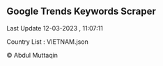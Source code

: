 

## Google Trends Keywords Scraper 
 
Last Update 12-03-2023 , 11:07:11

Country List :
VIETNAM.json



© Abdul Muttaqin 
